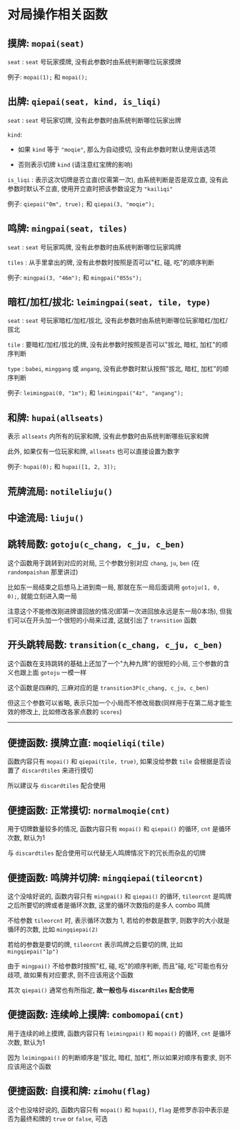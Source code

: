 # 对局操作相关函数

## 摸牌: `mopai(seat)`

`seat` : `seat` 号玩家摸牌, 没有此参数时由系统判断哪位玩家摸牌

例子: `mopai(1);` 和 `mopai();`

## 出牌: `qiepai(seat, kind, is_liqi)`

`seat` : `seat` 号玩家切牌, 没有此参数时由系统判断哪位玩家出牌

`kind`:

- 如果 `kind` 等于 `"moqie"`, 那么为自动摸切, 没有此参数时默认使用该选项

- 否则表示切牌 `kind` (请注意红宝牌的影响)

`is_liqi` : 表示这次切牌是否立直(仅需第一次), 由系统判断是否是双立直, 没有此参数时默认不立直, 使用开立直时把该参数设定为
`"kailiqi"`

例子: `qiepai("0m", true);` 和 `qiepai(3, "moqie");`

## 鸣牌: `mingpai(seat, tiles)`

`seat` : `seat` 号玩家鸣牌, 没有此参数时由系统判断哪位玩家鸣牌

`tiles` : 从手里拿出的牌, 没有此参数时按照是否可以"杠, 碰, 吃"的顺序判断

例子: `mingpai(3, "46m");` 和 `mingpai("055s");`

## 暗杠/加杠/拔北: `leimingpai(seat, tile, type)`

`seat` : `seat` 号玩家暗杠/加杠/拔北, 没有此参数时由系统判断哪位玩家暗杠/加杠/拔北

`tile` : 要暗杠/加杠/拔北的牌, 没有此参数时按照是否可以"拔北, 暗杠, 加杠"的顺序判断

`type` : `babei`, `minggang` 或 `angang`, 没有此参数时默认按照"拔北, 暗杠, 加杠"的顺序判断

例子: `leimingpai(0, "1m");` 和 `leimingpai("4z", "angang");`

## 和牌: `hupai(allseats)`

表示 `allseats` 内所有的玩家和牌, 没有此参数时由系统判断哪些玩家和牌

此外, 如果仅有一位玩家和牌, `allseats` 也可以直接设置为数字

例子: `hupai(0);` 和 `hupai([1, 2, 3]);`

## 荒牌流局: `notileliuju()`

## 中途流局: `liuju()`

## 跳转局数: `gotoju(c_chang, c_ju, c_ben)`

这个函数用于跳转到对应的对局, 三个参数分别对应 `chang`, `ju`, `ben` (在 `randompaishan` 那里讲过)

比如东一局结束之后想马上进到南一局, 那就在东一局后面调用 `gotoju(1, 0, 0);`, 就能立刻进入南一局

注意这个不能修改刚进牌谱回放的情况(即第一次进回放永远是东一局0本场), 但我们可以在开头加一个很短的小局来过渡, 这就引出了
`transition` 函数

## 开头跳转局数: `transition(c_chang, c_ju, c_ben)`

这个函数在支持跳转的基础上还加了一个"九种九牌"的很短的小局, 三个参数的含义也跟上面 `gotoju` 一模一样

这个函数是四麻的, 三麻对应的是 `transition3P(c_chang, c_ju, c_ben)`

但这三个参数可以省略, 表示只加一个小局而不修改局数(同样用于在第二局才能生效的修改上, 比如修改各家点数的 `scores`)

---

## 便捷函数: 摸牌立直: `moqieliqi(tile)`

函数内容只有 `mopai()` 和 `qiepai(tile, true)`, 如果没给参数 `tile` 会根据是否设置了 `discardtiles` 来进行摸切

所以建议与 `discardtiles` 配合使用

## 便捷函数: 正常摸切: `normalmoqie(cnt)`

用于切牌数量较多的情况, 函数内容只有 `mopai()` 和 `qiepai()` 的循环, `cnt` 是循环次数, 默认为1

与 `discardtiles` 配合使用可以代替无人鸣牌情况下的冗长而杂乱的切牌

## 便捷函数: 鸣牌并切牌: `mingqiepai(tileorcnt)`

这个没啥好说的, 函数内容只有 `mingpai()` 和 `qiepai()` 的循环, `tileorcnt` 是鸣牌之后所要切的牌或者是循环次数,
这里的循环次数指的是多人 combo 鸣牌

不给参数 `tileorcnt` 时, 表示循环次数为 1, 若给的参数是数字, 则数字的大小就是循环的次数, 比如 `mingqiepai(2)`

若给的参数是要切的牌, `tileorcnt` 表示鸣牌之后要切的牌, 比如 `mingqiepai("1p")`

由于 `mingpai()` 不给参数时按照"杠, 碰, 吃"的顺序判断, 而且"碰, 吃"可能也有分歧项, 故如果有对应要求, 则不应该用这个函数

其次 `qiepai()` 通常也有所指定, **故一般也与 `discardtiles` 配合使用**

## 便捷函数: 连续岭上摸牌: `combomopai(cnt)`

用于连续的岭上摸牌, 函数内容只有 `leimingpai()` 和 `mopai()` 的循环, `cnt` 是循环次数, 默认为1

因为 `leimingpai()` 的判断顺序是"拔北, 暗杠, 加杠", 所以如果对顺序有要求, 则不应该用这个函数

## 便捷函数: 自摸和牌: `zimohu(flag)`

这个也没啥好说的, 函数内容只有 `mopai()` 和 `hupai()`, `flag` 是修罗赤羽中表示是否为最终和牌的 `true` or `false`, 可选
